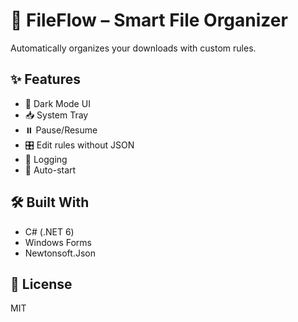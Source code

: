 ﻿# 📁 FileFlow – Smart File Organizer
Automatically organizes your downloads with custom rules.

## ✨ Features
- 🖤 Dark Mode UI
- 📥 System Tray
- ⏸️ Pause/Resume
- 🎛️ Edit rules without JSON
- 📝 Logging
- 🚀 Auto-start

## 🛠️ Built With
- C# (.NET 6)
- Windows Forms
- Newtonsoft.Json

## 📄 License
MIT